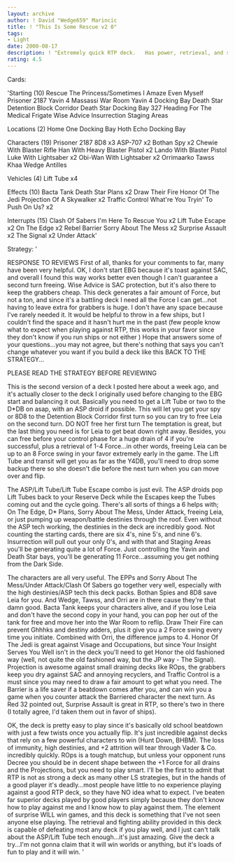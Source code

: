 ```yaml
---
layout: archive
author: ! David "Wedge659" Marincic
title: ! "This Is Some Rescue v2 0"
tags:
- Light
date: 2000-08-17
description: ! "Extremely quick RTP deck.	Has power, retrieval, and some really evil ASP tech."
rating: 4.5
---
```

Cards: 

'Starting (10)
Rescue The Princess/Sometimes I Amaze Even Myself
Prisoner 2187
Yavin 4 Massassi War Room
Yavin 4 Docking Bay
Death Star Detention Block Corridor
Death Star Docking Bay 327
Heading For The Medical Frigate
Wise Advice
Insurrection
Staging Areas

Locations (2)
Home One Docking Bay
Hoth Echo Docking Bay

Characters (19)
Prisoner 2187
8D8 x3
ASP-707 x2
Bothan Spy x2
Chewie With Blaster Rifle
Han With Heavy Blaster Pistol x2
Lando With Blaster Pistol
Luke With Lightsaber x2
Obi-Wan With Lightsaber x2
Orrimaarko
Tawss Khaa
Wedge Antilles

Vehicles (4)
Lift Tube x4

Effects (10)
Bacta Tank
Death Star Plans x2
Draw Their Fire
Honor Of The Jedi
Projection Of A Skywalker x2
Traffic Control
What're You Tryin' To Push On Us? x2

Interrupts (15)
Clash Of Sabers
I'm Here To Rescue You x2
Lift Tube Escape x2
On The Edge x2
Rebel Barrier
Sorry About The Mess x2
Surprise Assault x2
The Signal x2
Under Attack'

Strategy: '

RESPONSE TO REVIEWS
First of all, thanks for your comments to far, many have been very helpful.  OK, I don't start EBG because it's toast against SAC, and overall I found this way works better even though I can't guarantee a second turn freeing.  Wise Advice is SAC protection, but it's also there to keep the grabbers cheap.  This deck generates a fair amount of Force, but not a ton, and since it's a battling deck I need all the Force I can get...not having to leave extra for grabbers is huge.  I don't have any space because I've rarely needed it.  It would be helpful to throw in a few ships, but I couldn't find the space and it hasn't hurt me in the past (few people know what to expect when playing against RTP, this works in your favor since they don't know if you run ships or not either )  Hope that answers some of your questions...you may not agree, but there's nothing that says you can't change whatever you want if you build a deck like this
BACK TO THE STRATEGY...

PLEASE READ THE STRATEGY BEFORE REVIEWING

This is the second version of a deck I posted here about a week ago, and it's actually closer to the deck I originally used before changing to the EBG start and balancing it out.  Basically you need to get a Lift Tube or two to the D*DB on asap, with an ASP droid if possible.  This will let you get your spy or 8D8 to the Detention Block Corridor first turn so you can try to free Leia on the second turn.  DO NOT free her first turn  The temptation is great, but the last thing you need is for Leia to get beat down right away.  Besides, you can free before your control phase for a huge drain of 4 if you're successful, plus a retrieval of 1-4 Force...in other words, freeing Leia can be up to an 8 Force swing in your favor extremely early in the game.  The Lift Tube and transit will get you as far as the Y4DB, you'll need to drop some backup there so she doesn't die before the next turn when you can move over and flip.

The ASP/Lift Tube/Lift Tube Escape combo is just evil.	The ASP droids pop Lift Tubes back to your Reserve Deck while the Escapes keep the Tubes coming out and the cycle going.  There's all sorts of things a 6 helps with; On The Edge, D* Plans, Sorry About The Mess, Under Attack, freeing Leia, or just pumping up weapon/battle destinies through the roof.  Even without the ASP tech working, the destinies in the deck are incredibly good.  Not counting the starting cards, there are six 4's, nine 5's, and nine 6's.  Insurrection will pull out your only 0's, and with that and Staging Areas you'll be generating quite a lot of Force.  Just controlling the Yavin and Death Star bays, you'll be generating 11 Force...assuming you get nothing from the Dark Side.

The characters are all very useful.  The EPPs and Sorry About The Mess/Under Attack/Clash Of Sabers go together very well, especially with the high destinies/ASP tech this deck packs.  Bothan Spies and 8D8 save Leia for you.  And Wedge, Tawss, and Orri are in there cause they're that damn good.  Bacta Tank keeps your characters alive, and if you lose Leia and don't have the second copy in your hand, you can pop her out of the tank for free and move her into the War Room to reflip.  Draw Their Fire can prevent Ghhhks and destiny adders, plus it give you a 2 Force swing every time you initiate.  Combined with Orri, the difference jumps to 4.  Honor Of The Jedi is great against Visage and Occupations, but since Your Insight Serves You Well isn't in the deck you'll need to get Honor the old fashioned way (well, not quite the old fashioned way, but the JP way - The Signal).  Projection is awesome against small draining decks like ROps, the grabbers keep you dry against SAC and annoying recyclers, and Traffic Control is a must since you may need to draw a fair amount to get what you need.  The Barrier is a life saver if a beatdown comes after you, and can win you a game when you counter attack the Barriered character the next turn.  As Red 32 pointed out, Surprise Assault is great in RTP, so there's two in there (I totally agree, I'd taken them out in favor of ships).

OK, the deck is pretty easy to play since it's basically old school beatdown with just a few twists once you actually flip.  It's just incredible against decks that rely on a few powerful characters to win (Hunt Down, BHBM).  The loss of immunity, high destinies, and +2 attrition will tear through Vader & Co. incredibly quickly.  ROps is a tough matchup, but unless your opponent runs Decree you should be in decent shape between the +1 Force for all drains and the Projections, but you need to play smart.	I'll be the first to admit that RTP is not as strong a deck as many other LS strategies, but in the hands of a good player it's deadly...most people have little to no experience playing against a good RTP deck, so they have NO idea what to expect.  I've beaten far superior decks played by good players simply because they don't know how to play against me and I know how to play against them.  The element of surprise WILL win games, and this deck is something that I've not seen anyone else playing.  The retrieval and fighting ability provided in this deck is capable of defeating most any deck if you play well, and I just can't talk about the ASP/Lift Tube tech enough...it's just amazing.  Give the deck a try...I'm not gonna claim that it will win worlds or anything, but it's loads of fun to play and it will win. '